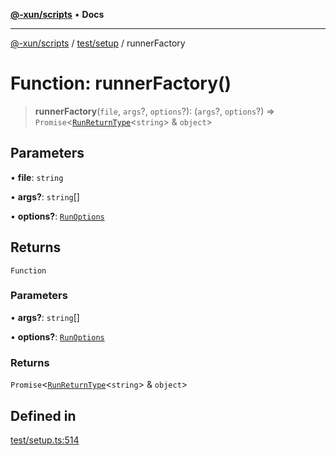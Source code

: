 [**@-xun/scripts**](../../../README.md) • **Docs**

***

[@-xun/scripts](../../../README.md) / [test/setup](../README.md) / runnerFactory

# Function: runnerFactory()

> **runnerFactory**(`file`, `args`?, `options`?): (`args`?, `options`?) => `Promise`\<[`RunReturnType`](../../../lib/run/interfaces/RunReturnType.md)\<`string`\> & `object`\>

## Parameters

• **file**: `string`

• **args?**: `string`[]

• **options?**: [`RunOptions`](../interfaces/RunOptions.md)

## Returns

`Function`

### Parameters

• **args?**: `string`[]

• **options?**: [`RunOptions`](../interfaces/RunOptions.md)

### Returns

`Promise`\<[`RunReturnType`](../../../lib/run/interfaces/RunReturnType.md)\<`string`\> & `object`\>

## Defined in

[test/setup.ts:514](https://github.com/Xunnamius/xscripts/blob/326b67f320920677552b3ade3981268ca8a3447c/test/setup.ts#L514)
